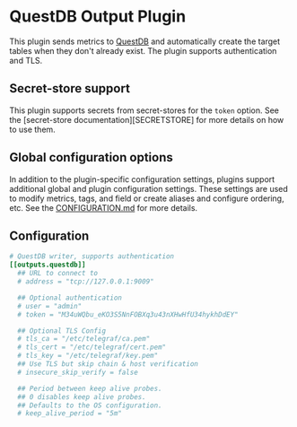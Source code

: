 # QuestDB Output Plugin

This plugin sends metrics to [QuestDB](https://questdb.io) and automatically
create the target tables when they don't already exist. The plugin supports
authentication and TLS.

## Secret-store support

This plugin supports secrets from secret-stores for the `token` option.
See the [secret-store documentation][SECRETSTORE] for more details on how
to use them.

## Global configuration options <!-- @/docs/includes/plugin_config.md -->

In addition to the plugin-specific configuration settings, plugins support
additional global and plugin configuration settings. These settings are used to
modify metrics, tags, and field or create aliases and configure ordering, etc.
See the [CONFIGURATION.md][CONFIGURATION.md] for more details.

[CONFIGURATION.md]: ../../../docs/CONFIGURATION.md#plugins

## Configuration

```toml @sample.conf
# QuestDB writer, supports authentication
[[outputs.questdb]]
  ## URL to connect to
  # address = "tcp://127.0.0.1:9009"

  ## Optional authentication
  # user = "admin"
  # token = "M34uWQbu_eKO3S5NnFOBXq3u43nXHwHfU34hykhDdEY"

  ## Optional TLS Config
  # tls_ca = "/etc/telegraf/ca.pem"
  # tls_cert = "/etc/telegraf/cert.pem"
  # tls_key = "/etc/telegraf/key.pem"
  ## Use TLS but skip chain & host verification
  # insecure_skip_verify = false

  ## Period between keep alive probes.
  ## 0 disables keep alive probes.
  ## Defaults to the OS configuration.
  # keep_alive_period = "5m"
```
